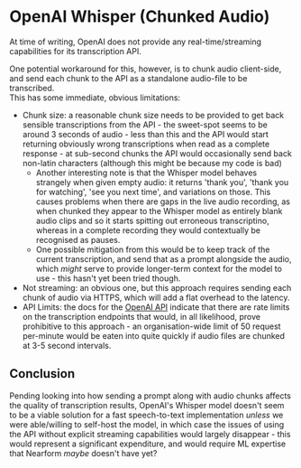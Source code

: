 # OpenAI Whisper (Chunked Audio)

At time of writing, OpenAI does not provide any real-time/streaming capabilities for its transcription API.

One potential workaround for this, however, is to chunk audio client-side, and send each chunk to the API as a standalone audio-file to be transcribed.  
This has some immediate, obvious limitations:

- Chunk size: a reasonable chunk size needs to be provided to get back sensible transcriptions from the API - the sweet-spot seems to be around 3 seconds of audio - less than this and the API would start returning obviously wrong transcriptions when read as a complete response - at sub-second chunks the API would occasionally send back non-latin characters (although this might be because my code is bad)
  - Another interesting note is that the Whisper model behaves strangely when given empty audio: it returns 'thank you', 'thank you for watching', 'see you next time', and variations on those. This causes problems when there are gaps in the live audio recording, as when chunked they appear to the Whisper model as entirely blank audio clips and so it starts spitting out erroneous transcriptino, whereas in a complete recording they would contextually be recognised as pauses.
  - One possible mitigation from this would be to keep track of the current transcription, and send that as a prompt alongside the audio, which _might_ serve to provide longer-term context for the model to use - this hasn't yet been tried though.
- Not streaming: an obvious one, but this approach requires sending each chunk of audio via HTTPS, which will add a flat overhead to the latency.
- API Limits: the docs for the [OpenAI API](https://platform.openai.com/docs/guides/rate-limits/what-are-the-rate-limits-for-our-api) indicate that there are rate limits on the transcription endpoints that would, in all likelihood, prove prohibitive to this approach - an organisation-wide limit of 50 request per-minute would be eaten into quite quickly if audio files are chunked at 3-5 second intervals.

## Conclusion

Pending looking into how sending a prompt along with audio chunks affects the quality of transcription results, OpenAI's Whisper model doesn't seem to be a viable solution for a fast speech-to-text implementation _unless_ we were able/willing to self-host the model, in which case the issues of using the API without explicit streaming capabilities would largely disappear - this would represent a significant expenditure, and would require ML expertise that Nearform _maybe_ doesn't have yet?

